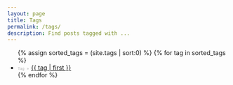 ```yaml
---
layout: page
title: Tags
permalink: /tags/
description: Find posts tagged with ...
---
```

<ul>
  {% assign sorted_tags = (site.tags | sort:0) %}
  {% for tag in sorted_tags %}
  <li class="list-unstyled">
    <span style='color: #aaa; font-family: Monaco, "Courier New", monospace; font-size: 60%;'>
      Tag »
    </span>
    <a href="{{ site.baseurl }}/tags/{{ tag | first }}/index.html">
      <u>{{ tag | first }}</u>
    </a>
  </li>
  {% endfor %}
</ul>
